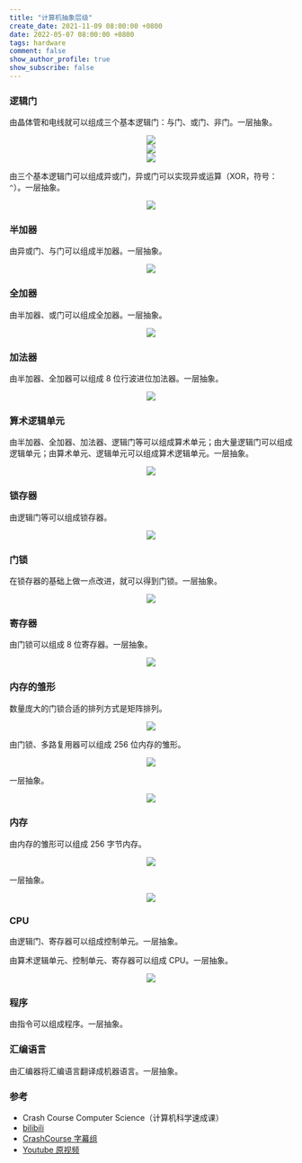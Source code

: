 ```yaml
---
title: "计算机抽象层级"
create_date: 2021-11-09 08:00:00 +0800
date: 2022-05-07 08:00:00 +0800
tags: hardware
comment: false
show_author_profile: true
show_subscribe: false
---
```


### 逻辑门

由晶体管和电线就可以组成三个基本逻辑门：与门、或门、非门。一层抽象。

<div style="text-align: center">
<img src="/image/hardware/and_gate.drawio.png">
</div>

<div style="text-align: center">
<img src="/image/hardware/or_gate.drawio.png">
</div>

<div style="text-align: center">
<img src="/image/hardware/not_gate.drawio.png">
</div>

由三个基本逻辑门可以组成异或门，异或门可以实现异或运算（XOR，符号：`^`）。一层抽象。

<div style="text-align: center">
<img src="/image/hardware/xor_gate.drawio.png">
</div>

### 半加器

由异或门、与门可以组成半加器。一层抽象。

<div style="text-align: center">
<img src="/image/hardware/half_adder.drawio.png">
</div>

### 全加器

由半加器、或门可以组成全加器。一层抽象。

<div style="text-align: center">
<img src="/image/hardware/full_adder.drawio.png">
</div>

### 加法器

由半加器、全加器可以组成 8 位行波进位加法器。一层抽象。

<div style="text-align: center">
<img src="/image/hardware/8_bit_ripple_carry_adder.drawio.png">
</div>

### 算术逻辑单元

由半加器、全加器、加法器、逻辑门等可以组成算术单元；由大量逻辑门可以组成逻辑单元；由算术单元、逻辑单元可以组成算术逻辑单元。一层抽象。

<div style="text-align: center">
<img src="/image/hardware/alu.drawio.png">
</div>

### 锁存器

由逻辑门等可以组成锁存器。

<div style="text-align: center">
<img src="/image/hardware/and_or_latch.drawio.png">
</div>

### 门锁

在锁存器的基础上做一点改进，就可以得到门锁。一层抽象。

<div style="text-align: center">
<img src="/image/hardware/gated_latch.drawio.png">
</div>

### 寄存器

由门锁可以组成 8 位寄存器。一层抽象。

<div style="text-align: center">
<img src="/image/hardware/8_bit_register.drawio.png">
</div>

### 内存的雏形

数量庞大的门锁合适的排列方式是矩阵排列。

<div style="text-align: center">
<img src="/image/hardware/latch_matrix_unit.drawio.png">
</div>

由门锁、多路复用器可以组成 256 位内存的雏形。

<div style="text-align: center">
<img src="/image/hardware/256_bit_memory.drawio.png">
</div>

一层抽象。

<div style="text-align: center">
<img src="/image/hardware/256_bit_memory_abstract.drawio.png">
</div>

### 内存

由内存的雏形可以组成 256 字节内存。

<div style="text-align: center">
<img src="/image/hardware/256_byte_memory.drawio.png">
</div>

一层抽象。

<div style="text-align: center">
<img src="/image/hardware/256_byte_memory_abstract.drawio.png">
</div>

### CPU

由逻辑门、寄存器可以组成控制单元。一层抽象。

由算术逻辑单元、控制单元、寄存器可以组成 CPU。一层抽象。

<div style="text-align: center">
<img src="/image/hardware/cpu.drawio.png">
</div>

### 程序

由指令可以组成程序。一层抽象。

### 汇编语言

由汇编器将汇编语言翻译成机器语言。一层抽象。

### 参考

- Crash Course Computer Science（计算机科学速成课）
- [bilibili](https://www.bilibili.com/video/BV1EW411u7th)
- [CrashCourse 字幕组](https://github.com/1c7/crash-course-computer-science-chinese)
- [Youtube 原视频](https://www.youtube.com/playlist?list=PL8dPuuaLjXtNlUrzyH5r6jN9ulI)
